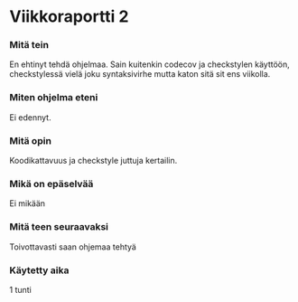 # Viikkoraportti 2

### Mitä tein
En ehtinyt tehdä ohjelmaa. Sain kuitenkin codecov ja checkstylen käyttöön, checkstylessä vielä joku syntaksivirhe mutta katon sitä sit ens viikolla.

### Miten ohjelma eteni
Ei edennyt.

### Mitä opin

Koodikattavuus ja checkstyle juttuja kertailin.

### Mikä on epäselvää

Ei mikään

### Mitä teen seuraavaksi

Toivottavasti saan ohjemaa tehtyä

### Käytetty aika

1 tunti
